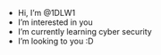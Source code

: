 - Hi, I’m @1DLW1
- I’m interested in you
- I’m currently learning cyber security
- I’m looking to you
                    :D


